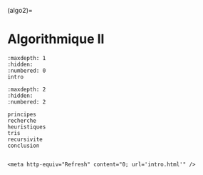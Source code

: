 (algo2)=
# Algorithmique II

```{toctree}
:maxdepth: 1
:hidden:
:numbered: 0
intro
```


```{toctree}
:maxdepth: 2
:hidden:
:numbered: 2

principes
recherche
heuristiques
tris
recursivite
conclusion
```



```{htmlonly}

<meta http-equiv="Refresh" content="0; url='intro.html'" />

```

